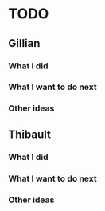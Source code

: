 # TODO

## Gillian

### What I did

### What I want to do next

### Other ideas

## Thibault

### What I did

### What I want to do next

### Other ideas
